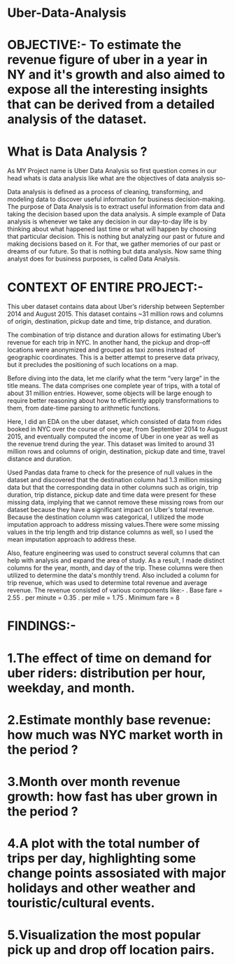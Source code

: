 # Uber-Data-Analysis
# OBJECTIVE:- To estimate the revenue figure of uber in a year in NY and it's growth and also aimed to expose all the interesting insights that can be derived from a detailed analysis of the dataset.

# What is Data Analysis ?
As MY Project name is Uber Data Analysis so first question comes in our head whats is data analysis like what are the objectives of data analysis so-

Data analysis is defined as a process of cleaning, transforming, and modeling data to discover useful information for business decision-making. The purpose of Data Analysis is to extract useful information from data and taking the decision based upon the data analysis.
A simple example of Data analysis is whenever we take any decision in our day-to-day life is by thinking about what happened last time or what will happen by choosing that particular decision. This is nothing but analyzing our past or future and making decisions based on it. For that, we gather memories of our past or dreams of our future. So that is nothing but data analysis. Now same thing analyst does for business purposes, is called Data Analysis.

# CONTEXT OF ENTIRE PROJECT:-
This uber dataset contains data about Uber’s ridership between September 2014 and August 2015. This dataset contains ~31 million rows and columns of origin, destination, pickup date and time, trip distance, and duration.

The combination of trip distance and duration allows for estimating Uber’s revenue for each trip in NYC. In another hand, the pickup and drop-off locations were anonymized and grouped as taxi zones instead of geographic coordinates. This is a better attempt to preserve data privacy, but it precludes the positioning of such locations on a map.

Before diving into the data, let me clarify what the term “very large” in the title means. The data comprises one complete year of trips, with a total of about 31 million entries. However, some objects will be large enough to require better reasoning about how to efficiently apply transformations to them, from date-time parsing to arithmetic functions.

Here, I did an EDA on the uber dataset, which consisted of data from rides booked in NYC over the course of one year, from September 2014 to August 2015, and eventually computed the income of Uber in one year as well as the revenue trend during the year. This dataset was limited to around 31 million rows and columns of origin, destination, pickup date and time, travel distance and duration.

Used Pandas data frame to check for the presence of null values in the dataset and discovered that the destination column had 1.3 million missing data but that the corresponding data in other columns such as origin, trip duration, trip distance, pickup date and time data were present for these missing data, implying that we cannot remove these missing rows from our dataset because they have a significant impact on Uber's total revenue. Because the destination column was categorical, I utilized the mode imputation approach to address missing values.There were some missing values in the trip length and trip distance columns as well, so I used the mean imputation approach to address these.

Also, feature engineering was used to construct several columns that can help with analysis and expand the area of study. As a result, I made distinct columns for the year, month, and day of the trip. These columns were then utilized to determine the data's monthly trend. Also included a column for trip revenue, which was used to determine total revenue and average revenue. The revenue consisted of various components like:-
. Base fare = 2.55
. per minute = 0.35
. per mile = 1.75
. Minimum fare = 8
# FINDINGS:-
# 1.The effect of time on demand for uber riders: distribution per hour, weekday, and month.
# 2.Estimate monthly base revenue: how much was NYC market worth in the period ?
# 3.Month over month revenue growth: how fast has uber grown in the period ?
# 4.A plot with the total number of trips per day, highlighting some change points assosiated with major holidays and other weather and touristic/cultural events.
# 5.Visualization the most popular pick up and drop off location pairs.

